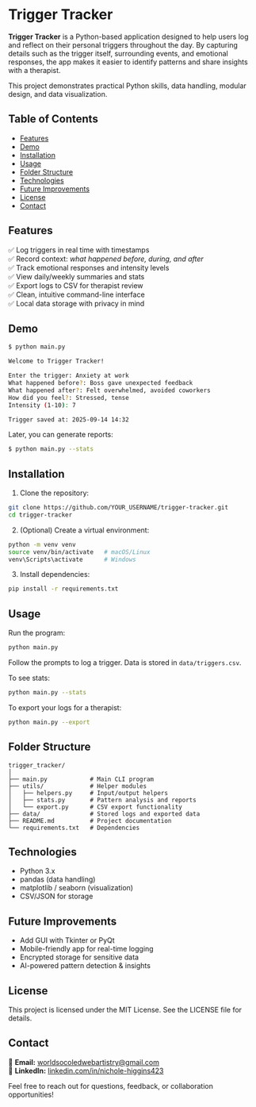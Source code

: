 # Trigger Tracker

**Trigger Tracker** is a Python-based application designed to help users log and reflect on their personal triggers throughout the day. By capturing details such as the trigger itself, surrounding events, and emotional responses, the app makes it easier to identify patterns and share insights with a therapist.

This project demonstrates practical Python skills, data handling, modular design, and data visualization.

## Table of Contents
- [Features](#features)
- [Demo](#demo)
- [Installation](#installation)
- [Usage](#usage)
- [Folder Structure](#folder-structure)
- [Technologies](#technologies)
- [Future Improvements](#future-improvements)
- [License](#license)
- [Contact](#contact)

## Features

✅ Log triggers in real time with timestamps  
✅ Record context: *what happened before, during, and after*  
✅ Track emotional responses and intensity levels  
✅ View daily/weekly summaries and stats  
✅ Export logs to CSV for therapist review  
✅ Clean, intuitive command-line interface  
✅ Local data storage with privacy in mind

## Demo

```bash
$ python main.py

Welcome to Trigger Tracker!

Enter the trigger: Anxiety at work  
What happened before?: Boss gave unexpected feedback  
What happened after?: Felt overwhelmed, avoided coworkers  
How did you feel?: Stressed, tense  
Intensity (1-10): 7  

Trigger saved at: 2025-09-14 14:32
```

Later, you can generate reports:

```bash
$ python main.py --stats
```

## Installation

1. Clone the repository:
```bash
git clone https://github.com/YOUR_USERNAME/trigger-tracker.git
cd trigger-tracker
```

2. (Optional) Create a virtual environment:
```bash
python -m venv venv
source venv/bin/activate   # macOS/Linux
venv\Scripts\activate      # Windows
```

3. Install dependencies:
```bash
pip install -r requirements.txt
```

## Usage

Run the program:
```bash
python main.py
```

Follow the prompts to log a trigger. Data is stored in `data/triggers.csv`.

To see stats:
```bash
python main.py --stats
```

To export your logs for a therapist:
```bash
python main.py --export
```

## Folder Structure

```
trigger_tracker/
│
├── main.py            # Main CLI program
├── utils/             # Helper modules
│   ├── helpers.py     # Input/output helpers
│   ├── stats.py       # Pattern analysis and reports
│   └── export.py      # CSV export functionality
├── data/              # Stored logs and exported data
├── README.md          # Project documentation
└── requirements.txt   # Dependencies
```

## Technologies

- Python 3.x
- pandas (data handling)
- matplotlib / seaborn (visualization)
- CSV/JSON for storage

## Future Improvements

- Add GUI with Tkinter or PyQt
- Mobile-friendly app for real-time logging
- Encrypted storage for sensitive data
- AI-powered pattern detection & insights

## License

This project is licensed under the MIT License. See the LICENSE file for details.

## Contact

📧 **Email:** worldsocoledwebartistry@gmail.com  
💼 **LinkedIn:** [linkedin.com/in/nichole-higgins423](https://www.linkedin.com/in/nichole-higgins423/)

Feel free to reach out for questions, feedback, or collaboration opportunities!
